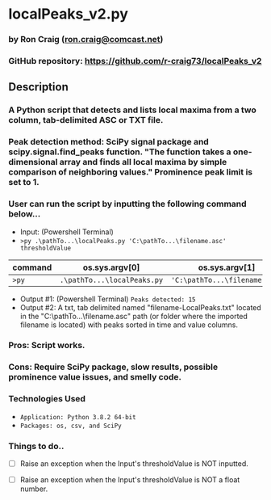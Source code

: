 # localPeaks_v2.py

### by Ron Craig (ron.craig@comcast.net)
### GitHub repository: https://github.com/r-craig73/localPeaks_v2

## Description
###  A Python script that detects and lists local maxima from a two column, tab-delimited ASC or TXT file.

### Peak detection method: SciPy signal package and scipy.signal.find_peaks function.  "The function takes a one-dimensional array and finds all local maxima by simple comparison of neighboring values."  Prominence peak limit is set to 1.

### User can run the script by inputting the following command below...
* Input: (Powershell Terminal)
* ```>py .\pathTo...\localPeaks.py 'C:\pathTo...\filename.asc' thresholdValue```

command | os.sys.argv[0] | os.sys.argv[1] | os.sys.argv[2]
------- | -------------- | -------------- | --------------
```>py``` | ```.\pathTo...\localPeaks.py``` | ```'C:\pathTo...\filename.asc'``` | ```thresholdValue```
* Output #1: (Powershell Terminal) ```Peaks detected: 15```
* Output #2: A txt, tab delimited named "filename-LocalPeaks.txt" located in the "C:\pathTo...\filename.asc" path (or folder where the imported filename is located) with peaks sorted in time and value columns.

### Pros: Script works.
### Cons: Require SciPy package, slow results, possible prominence value issues, and smelly code.

### Technologies Used
* ```Application: Python 3.8.2 64-bit```
* ```Packages: os, csv, and SciPy```

### Things to do..
- [ ] Raise an exception when the Input's thresholdValue is NOT inputted.
- [ ] Raise an exception when the Input's thresholdValue is NOT a float number.

